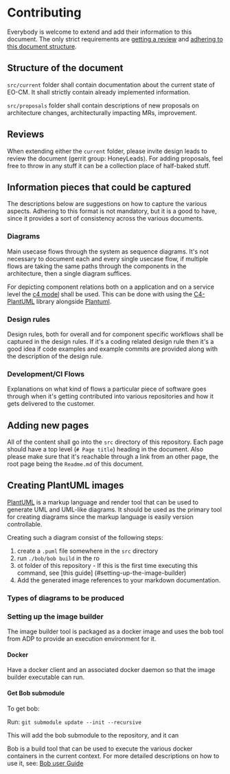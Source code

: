 # Contributing

Everybody is welcome to extend and add their information to this document. The only strict requirements are [getting a review](#reviews) and [adhering to this document structure](#structure-of-the-document).

## Structure of the document

`src/current` folder shall contain documentation about the current state of EO-CM. It shall strictly contain already implemented information.

`src/proposals` folder shall contain descriptions of new proposals on architecture changes, architecturally impacting MRs, improvement.


## Reviews

When extending either the `current` folder, please invite design leads to review the document (gerrit group: HoneyLeads). For adding proposals, feel 
free to throw in any 
stuff it can be a collection place of half-baked stuff.


## Information pieces that could be captured

The descriptions below are suggestions on how to capture the various aspects. Adhering to this format is not mandatory, but it is a good to have, since it provides a sort of consistency across the various documents.

### Diagrams

Main usecase flows through the system as sequence diagrams. It's not necessary to document each and every single usecase flow, if multiple flows are taking the same paths through the components in the architecture, then a single diagram suffices.

For depicting component relations both on a application and on a service level the [c4 model](https://c4model.com/) shall be used. This can be done with using the [C4-PlantUML](https://github.com/plantuml-stdlib/C4-PlantUML) library alongside [Plantuml](#creating-plantuml-images).

### Design rules

Design rules, both for overall and for component specific workflows shall be captured in the design rules. If it's a coding related design rule then it's a good idea if code examples and example commits are provided along with the description of the design rule.

### Development/CI Flows

Explanations on what kind of flows a particular piece of software goes through when it's getting contributed into various repositories and how it gets delivered to the customer.

## Adding new pages

All of the content shall go into the `src` directory of this repository.
Each page should have a top level (`# Page title`) heading in the document.
Also please make sure that it's reachable through a link from an other page, the root page being the `Readme.md` of this document.

## Creating PlantUML images

[PlantUML](https://plantuml.com/) is a markup language and render tool that can be used to generate UML and UML-like diagrams. It should be used as the primary tool for creating diagrams since the markup language is easily version controllable.

Creating such a diagram consist of the following steps:

1. create a `.puml` file somewhere in the `src` directory
2. run `./bob/bob build` in the ro
3. ot folder of this repository - If this is the first time executing this command, see [this guide]
   (#setting-up-the-image-builder)
3. Add the generated image references to your markdown documentation.

### Types of diagrams to be produced

### Setting up the image builder

The image builder tool is packaged as a docker image and uses the bob tool from ADP to provide an execution environment for it.

#### Docker

Have a docker client and an associated docker daemon so that the image builder executable can run.

#### Get Bob submodule

To get bob:

Run:
`git submodule update --init --recursive`

This will add the bob submodule to the repository, and it can

Bob is a build tool that can be used to execute the various docker containers in the current context.
For more detailed descriptions on how to use it, see: [Bob user Guide](https://gerrit.ericsson.se/plugins/gitiles/adp-cicd/bob/+/refs/heads/master/USER_GUIDE_2.0.md#Getting_started)
